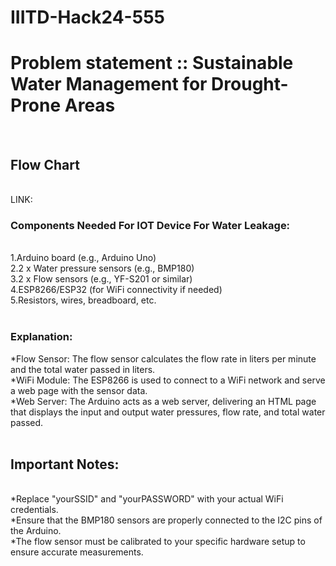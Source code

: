 # IIITD-Hack24-555<br>
<h1>Problem statement :: Sustainable Water Management for Drought-Prone Areas</h1><br>
<h2>Flow Chart</h2><br>
LINK:
<h3>Components Needed For IOT Device For Water Leakage:</h3><br>
1.Arduino board (e.g., Arduino Uno)<br>
2.2 x Water pressure sensors (e.g., BMP180)<br>
3.2 x Flow sensors (e.g., YF-S201 or similar)<br>
4.ESP8266/ESP32 (for WiFi connectivity if needed)<br>
5.Resistors, wires, breadboard, etc.<br>
<br>
<h3>Explanation:</h3
*Water Pressure Sensors: The code assumes that you have two BMP180 sensors, one for measuring the input water pressure and one for the output water pressure. The pressure readings are converted from Pascals to hPa (hectopascals).<br>
*Flow Sensor: The flow sensor calculates the flow rate in liters per minute and the total water passed in liters.<br>
*WiFi Module: The ESP8266 is used to connect to a WiFi network and serve a web page with the sensor data.<br>
*Web Server: The Arduino acts as a web server, delivering an HTML page that displays the input and output water pressures, flow rate, and total water passed.<br>
<br>
<h2>Important Notes:</h2><br>
*Replace "yourSSID" and "yourPASSWORD" with your actual WiFi credentials.<br>
*Ensure that the BMP180 sensors are properly connected to the I2C pins of the Arduino.<br>
*The flow sensor must be calibrated to your specific hardware setup to ensure accurate measurements.<br>
<br>


